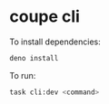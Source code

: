 # coupe cli

To install dependencies:

```bash
deno install
```

To run:

```bash
task cli:dev <command>
```